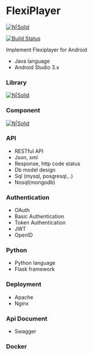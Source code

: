 # FlexiPlayer 

[![N|Solid](http://wiki.sigma-solutions.vn/resources/assets/wiki-logo.png?d6e47)](http://wiki.sigma-solutions.vn/resources/assets/wiki-logo.png?d6e47)

[![Build Status](https://travis-ci.org/joemccann/dillinger.svg?branch=master)](https://travis-ci.org/joemccann/dillinger)

Implement Flexiplayer for Android

  - Java language
  - Android Studio 3.x

### Library

   [![N|Solid](https://i.imgur.com/8OszATV.png)](https://i.imgur.com/8OszATV.png)

### Component

   [![N|Solid](https://i.imgur.com/JX6mr99.png)](https://i.imgur.com/JX6mr99.png)

  



### API

  - RESTful API
  - Json, xml
  - Response, http code status
  - Db model design
  - Sql (mysql, posgresql,..)
  - Nosql(mongodb)

### Authentication

  - OAuth
  - Basic Authentication
  - Token Authentication
  - JWT
  - OpenID

### Python

  - Python language
  - Flask framework

### Deployment

  - Apache
  - Nginx

### Api Document

  - Swagger
  
### Docker




